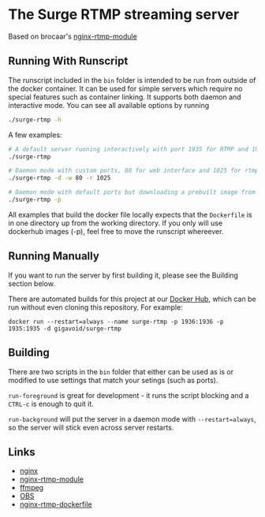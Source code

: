 The Surge RTMP streaming server
=====================

Based on brocaar's [nginx-rtmp-module](https://github.com/brocaar/nginx-rtmp-dockerfile)


Running With Runscript
------
The runscript included in the `bin` folder is intended to be run from outside of the docker container. It can be used for simple servers which require no special features such as container linking. It supports both daemon and interactive mode. You can see all available options by running

```bash
./surge-rtmp -h
```

A few examples:

```bash
# A default server running interactively with port 1935 for RTMP and 1936 for HTTP stats. It will build a local version of the docker image.
./surge-rtmp

# Daemon mode with custom ports, 80 for web interface and 1025 for rtmp, using the locally built image.
./surge-rtmp -d -w 80 -r 1025

# Daemon mode with default ports but downloading a prebuilt image from dockerhub.
./surge-rtmp -p
```

All examples that build the docker file locally expects that the `Dockerfile` is in one directory up from the working directory. If you only will use dockerhub images (-p), feel free to move the runscript whereever.

Running Manually
------
If you want to run the server by first building it, please see the Building section below.

There are automated builds for this project at our [Docker Hub](https://hub.docker.com/r/gigavoid/surge-rtmp), which can be run without even cloning this repository. For example:

```
docker run --restart=always --name surge-rtmp -p 1936:1936 -p 1935:1935 -d gigavoid/surge-rtmp
```


Building
-------
There are two scripts in the `bin` folder that either can be used as is or modified to use settings that match your setings (such as ports).

`run-foreground` is great for development - it runs the script blocking and a `CTRL-c` is enough to quit it.

`run-background` will put the server in a daemon mode with `--restart=always`, so the server will stick even across server restarts.

Links
-----

* [nginx](http://nginx.org/)
* [nginx-rtmp-module](https://github.com/arut/nginx-rtmp-module)
* [ffmpeg](https://www.ffmpeg.org/)
* [OBS](https://obsproject.com/)
* [nginx-rtmp-dockerfile](https://github.com/brocaar/nginx-rtmp-dockerfile)
